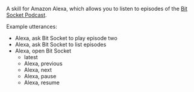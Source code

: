 A skill for Amazon Alexa, which allows you to listen to episodes of the [Bit Socket Podcast](http://www.bit-socket.com/podcast/).

Example utterances:

* Alexa, ask Bit Socket to play episode two
* Alexa, ask Bit Socket to list episodes
* Alexa, open Bit Socket
  * latest
  * Alexa, previous
  * Alexa, next
  * Alexa, pause
  * Alexa, resume
